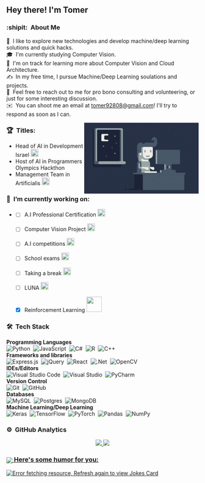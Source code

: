 <h2>Hey there! I'm Tomer</h2>

<!-- ## 👋 &nbsp;Hey there! I'm Tomer -->

### :shipit: &nbsp;About Me

📝 &nbsp;I like to explore new technologies and develop machine/deep learning solutions and quick hacks.\
🎓 &nbsp;I'm currently studying Computer Vision.\
🌱 &nbsp;I'm on track for learning more about Computer Vision and Cloud Architecture.\
✍️ &nbsp;In my free time, I pursue Machine/Deep Learning soulations and projects.\
💬 &nbsp;Feel free to reach out to me for pro bono consulting and volunteering, or just for some interesting discussion.\
✉️ &nbsp;You can shoot me an email at tomer92808@gmail.com! I'll try to respond as soon as I can.

<img alt="Night Coding" src="https://raw.githubusercontent.com/AVS1508/AVS1508/master/assets/Night-Coding.gif" align="right"/>

### 🏆 &nbsp;Titles:
- Head of AI in Development Israel <img src="https://cdn.discordapp.com/attachments/865212724832370710/865280242553323580/IMG-20191115-WA0000.png" width="20" height="20">
- Host of AI in Programmers Olympics Hackthon
- Management Team in Artificialis <img src="https://cdn.discordapp.com/emojis/787518671324839936.gif?v=1" width="20" height="20">

<!--

![github activity graph](https://activity-graph.herokuapp.com/graph?username=tomer92808888&theme=rogue)
<p align="center">
  <img alig src="https://github-profile-trophy.vercel.app/?username=tomer92808888&column=6&rank=SSS,SS,S,AAA,AA,A,B,C" />
</p>
 -->

### 🔭 &nbsp;I’m currently working on:
-
	- [ ] A.I Professional Certification <img src="https://media4.giphy.com/media/mAJXcr1kTuVvExyj2q/giphy.gif?cid=6c09b95250216822bba9e86873e0eb76375a6ff97f851dec&rid=giphy.gif&ct=s" width="20" height="20">
	- [ ] Computer Vision Project <img src="https://mir-s3-cdn-cf.behance.net/project_modules/disp/52692337524559.57437927cb84d.gif" width="20" height="20">
	- [ ] A.I competitions <img src="https://piechallenge.org.il/wp-content/themes/piechallenge/images/victory_cup.gif" width="20" height="20">
	- [ ] School exams <img src="https://i.pinimg.com/originals/12/e3/fb/12e3fb42f1bbb70f41fb392a3f7b6686.gif" width="20" height="20">
	- [ ] Taking a break <img src="https://media1.giphy.com/media/l3vR1T6FNdObwP23S/source.gif" width="20" height="20">
	- [ ] LUNA <img src="https://media0.giphy.com/media/Ri7aVqoCZg6usGjHYm/200w.gif" width="20" height="20">
	- [X] Reinforcement Learning <img src="https://media1.giphy.com/avatars/HeyAutoHQ/DgfrJNR8oUyv.gif" width="40" height="40">
	
	

### 🛠 &nbsp;Tech Stack
__Programming Languages__ \
<img alt="Python" src="https://img.shields.io/badge/python-%2314354C.svg?style=for-the-badge&logo=python&logoColor=white"/>&nbsp;
<img alt="JavaScript" src="https://img.shields.io/badge/javascript-%23323330.svg?style=for-the-badge&logo=javascript&logoColor=%23F7DF1E"/>&nbsp;
<img alt="C#" src="https://img.shields.io/badge/c%23-%23239120.svg?style=for-the-badge&logo=c-sharp&logoColor=white"/>&nbsp;
<img alt="R" src="https://img.shields.io/badge/r-%23276DC3.svg?style=for-the-badge&logo=r&logoColor=white"/>&nbsp;
<img alt="C++" src="https://img.shields.io/badge/c++-%2300599C.svg?style=for-the-badge&logo=c%2B%2B&logoColor=white"/>&nbsp;\
__Frameworks and libraries__ \
<img alt="Express.js" src="https://img.shields.io/badge/express.js-%23404d59.svg?style=for-the-badge&logo=express&logoColor=%2361DAFB"/>&nbsp;
<img alt="jQuery" src="https://img.shields.io/badge/jquery-%230769AD.svg?style=for-the-badge&logo=jquery&logoColor=white"/>&nbsp;
<img alt="React" src="https://img.shields.io/badge/react-%2320232a.svg?style=for-the-badge&logo=react&logoColor=%2361DAFB"/>&nbsp;
<img alt=".Net" src="https://img.shields.io/badge/.NET-5C2D91?style=for-the-badge&logo=.net&logoColor=white"/>&nbsp;
<img alt="OpenCV" src="https://img.shields.io/badge/opencv-%23white.svg?style=for-the-badge&logo=opencv&logoColor=white"/>&nbsp;\
__IDEs/Editors__ \
<img alt="Visual Studio Code" src="https://img.shields.io/badge/VisualStudioCode-0078d7.svg?style=for-the-badge&logo=visual-studio-code&logoColor=white"/>&nbsp;
<img alt="Visual Studio" src="https://img.shields.io/badge/VisualStudio-5C2D91.svg?style=for-the-badge&logo=visual-studio&logoColor=white"/>&nbsp;
<img alt="PyCharm" src="https://img.shields.io/badge/pycharm-143?style=for-the-badge&logo=pycharm&logoColor=black&color=black&labelColor=green"/>&nbsp;\
__Version Control__ \
<img alt="Git" src="https://img.shields.io/badge/git-%23F05033.svg?style=for-the-badge&logo=git&logoColor=white"/>&nbsp;
<img alt="GitHub" src="https://img.shields.io/badge/github-%23121011.svg?style=for-the-badge&logo=github&logoColor=white"/>&nbsp;\
__Databases__ \
<img alt="MySQL" src="https://img.shields.io/badge/mysql-%2300f.svg?style=for-the-badge&logo=mysql&logoColor=white"/>&nbsp;
<img alt="Postgres" src ="https://img.shields.io/badge/postgres-%23316192.svg?style=for-the-badge&logo=postgresql&logoColor=white"/>&nbsp;
<img alt="MongoDB" src ="https://img.shields.io/badge/MongoDB-%234ea94b.svg?style=for-the-badge&logo=mongodb&logoColor=white"/>&nbsp;\
__Machine Learning/Deep Learning__ \
<img alt="Keras" src="https://img.shields.io/badge/Keras-%23D00000.svg?style=for-the-badge&logo=Keras&logoColor=white"/>&nbsp;
<img alt="TensorFlow" src="https://img.shields.io/badge/TensorFlow-%23FF6F00.svg?style=for-the-badge&logo=TensorFlow&logoColor=white" />&nbsp;
<img alt="PyTorch" src="https://img.shields.io/badge/PyTorch-%23EE4C2C.svg?style=for-the-badge&logo=PyTorch&logoColor=white" />&nbsp;
<img alt="Pandas" src="https://img.shields.io/badge/pandas-%23150458.svg?style=for-the-badge&logo=pandas&logoColor=white" />&nbsp;
<img alt="NumPy" src="https://img.shields.io/badge/numpy-%23013243.svg?style=for-the-badge&logo=numpy&logoColor=white" />&nbsp;

### ⚙️ &nbsp;GitHub Analytics

<p align="center">
<a href="https://github.com/tomer92808888">
  <img height="180em" src="https://github-readme-stats-eight-theta.vercel.app/api?username=tomer92808888&show_icons=true&theme=algolia&include_all_commits=true&count_private=true"/>
  <img height="180em" src="https://github-readme-stats-eight-theta.vercel.app/api/top-langs/?username=tomer92808888&layout=compact&langs_count=8&theme=algolia"/>
</p>


### <img align ='center' src='https://media2.giphy.com/media/UQDSBzfyiBKvgFcSTw/giphy.gif?cid=ecf05e47p3cd513axbek3f56ti3jzizq8hincw20jauyyfyw&rid=giphy.gif' width ='29px'> Here's some humor for you:
<img src="https://readme-jokes.vercel.app/api" alt="Error fetching resource, Refresh again to view Jokes Card" />
